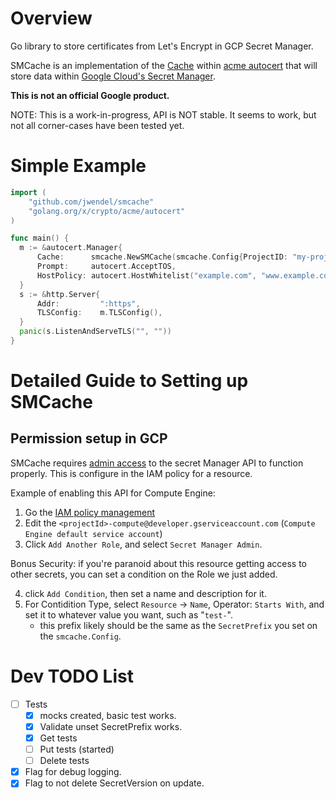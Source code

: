 # Overview

Go library to store certificates from Let's Encrypt in GCP Secret Manager.

SMCache is an implementation of the [Cache](https://godoc.org/golang.org/x/crypto/acme/autocert#Cache) within [acme autocert](https://godoc.org/golang.org/x/crypto/acme/autocert) that will store data within [Google Cloud's Secret Manager](https://cloud.google.com/secret-manager/docs).

**This is not an official Google product.**

NOTE: This is a work-in-progress, API is NOT stable. It seems to work, but not all corner-cases have been tested yet.

# Simple Example

```go
import (
	"github.com/jwendel/smcache"
	"golang.org/x/crypto/acme/autocert"
)

func main() {
  m := &autocert.Manager{
      Cache:      smcache.NewSMCache(smcache.Config{ProjectID: "my-project-id", SecretPrefix: "test-"}),
      Prompt:     autocert.AcceptTOS,
      HostPolicy: autocert.HostWhitelist("example.com", "www.example.com"),
  }
  s := &http.Server{
      Addr:         ":https",
      TLSConfig:    m.TLSConfig(),
  }
  panic(s.ListenAndServeTLS("", ""))
}
```

# Detailed Guide to Setting up SMCache

## Permission setup in GCP

SMCache requires [admin access](https://cloud.google.com/secret-manager/docs/access-control) to the secret Manager API to function properly. This is configure in the IAM policy for a resource. 

Example of enabling this API for Compute Engine:

1) Go the [IAM policy management](https://console.cloud.google.com/iam-admin/iam)
2) Edit the `<projectId>-compute@developer.gserviceaccount.com` (`Compute Engine default service account`)
3) Click `Add Another Role`, and select `Secret Manager Admin`.

Bonus Security: if you're paranoid about this resource getting access to other secrets, you can set a condition on the Role we just added.

4) click `Add Condition`, then set a name and description for it.
5) For Contidition Type, select `Resource` -> `Name`, Operator: `Starts With`, and set it to whatever value you want, such as "`test-`".
   * this prefix likely should be the same as the `SecretPrefix` you set on the `smcache.Config`.

# Dev TODO List

- [ ] Tests
  - [X] mocks created, basic test works.
  - [X] Validate unset SecretPrefix works.
  - [X] Get tests
  - [ ] Put tests (started)
  - [ ] Delete tests
- [X] Flag for debug logging.
- [X] Flag to not delete SecretVersion on update.
